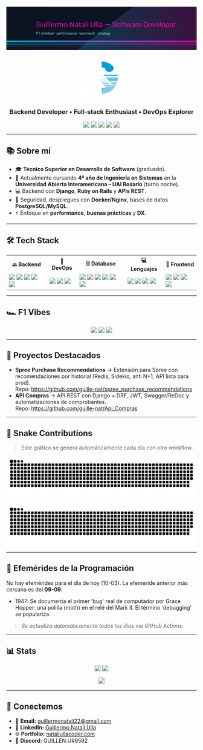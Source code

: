 <p align="center">
  <!-- Cyberpunk banner F1 -->
  <img src="banner_pitlane.svg" alt="F1 Cyberpunk Banner of Guillermo" />
</p>

<div align="center">
  <img src="logo.png" alt="Logo Guillermo Natali Ulla" width="110" />
</div>

<h3 align="center">Backend Developer • Full‑stack Enthusiast • DevOps Explorer</h3>
<p align="center">
  <a href="mailto:guillermonatali22@gmail.com"><img src="https://img.shields.io/badge/Email-guillermonatali22%40gmail.com-FF00AA?style=for-the-badge&logo=gmail&logoColor=white" /></a>
  <a href="https://www.linkedin.com/in/guillermo-natali-ulla-550469220/"><img src="https://img.shields.io/badge/LinkedIn-Guillermo%20Natali%20Ulla-0A66C2?style=for-the-badge&logo=linkedin&logoColor=white" /></a>
  <a href="https://nataliullacoder.com/"><img src="https://img.shields.io/badge/Portfolio-nataliullacoder.com-111827?style=for-the-badge&logo=vercel&logoColor=white" /></a>
  <a href="https://discord.com/users/GUILLEN.U#9592"><img src="https://img.shields.io/badge/Discord-GUILLEN.U%239592-5865F2?style=for-the-badge&logo=discord&logoColor=white" /></a>
  <img src="https://komarev.com/ghpvc/?username=guille-nat&label=visitas&style=for-the-badge&color=FF00AA" />
</p>

---

## 📚 Sobre mí

- 🎓 **Técnico Superior en Desarrollo de Software** (graduado).
- 🏫 Actualmente cursando **4º año de Ingeniería en Sistemas** en la **Universidad Abierta Interamericana – UAI Rosario** (turno noche).
- 💻 Backend con **Django**, **Ruby on Rails** y **APIs REST**.
- 🔐 Seguridad, despliegues con **Docker/Nginx**, bases de datos **PostgreSQL/MySQL**.
- ⚡ Enfoque en **performance**, **buenas prácticas** y **DX**.

---

## 🛠️ Tech Stack

<table>
  <tr>
    <th>🔙 Backend</th>
    <th>🔧 DevOps</th>
    <th>🗄️ Database</th>
    <th>💻 Lenguajes</th>
    <th>🎨 Frontend</th>
  </tr>
  <tr>
    <td>
      <img src="https://img.shields.io/badge/.NET-512BD4?style=for-the-badge&logo=dotnet&logoColor=white"/>
      <img src="https://img.shields.io/badge/Django-092E20?style=for-the-badge&logo=django&logoColor=white"/>
      <img src="https://img.shields.io/badge/FastAPI-009688?style=for-the-badge&logo=fastapi&logoColor=white"/>
      <img src="https://img.shields.io/badge/Flask-000000?style=for-the-badge&logo=flask&logoColor=white"/>
      <img src="https://img.shields.io/badge/Ruby%20on%20Rails-D30001?style=for-the-badge&logo=rubyonrails&logoColor=white"/>
    </td>
    <td>
      <img src="https://img.shields.io/badge/AWS-232F3E?style=for-the-badge&logo=amazonaws&logoColor=white"/>
      <img src="https://img.shields.io/badge/Docker-2496ED?style=for-the-badge&logo=docker&logoColor=white"/>
      <img src="https://img.shields.io/badge/Linux-111827?style=for-the-badge&logo=linux&logoColor=FCC624"/>
    </td>
    <td>
      <img src="https://img.shields.io/badge/Firebase-FFCA28?style=for-the-badge&logo=firebase&logoColor=black"/>
      <img src="https://img.shields.io/badge/SQL%20Server-CC2927?style=for-the-badge&logo=microsoftsqlserver&logoColor=white"/>
      <img src="https://img.shields.io/badge/MongoDB-47A248?style=for-the-badge&logo=mongodb&logoColor=white"/>
      <img src="https://img.shields.io/badge/MySQL-4479A1?style=for-the-badge&logo=mysql&logoColor=white"/>
      <img src="https://img.shields.io/badge/PostgreSQL-4169E1?style=for-the-badge&logo=postgresql&logoColor=white"/>
      <img src="https://img.shields.io/badge/SQLite-003B57?style=for-the-badge&logo=sqlite&logoColor=white"/>
    </td>
    <td>
      <img src="https://img.shields.io/badge/C%23-239120?style=for-the-badge&logo=c-sharp&logoColor=white"/>
      <img src="https://img.shields.io/badge/JavaScript-F7DF1E?style=for-the-badge&logo=javascript&logoColor=black"/>
      <img src="https://img.shields.io/badge/Python-3776AB?style=for-the-badge&logo=python&logoColor=white"/>
      <img src="https://img.shields.io/badge/Ruby-CC342D?style=for-the-badge&logo=ruby&logoColor=white"/>
    </td>
    <td>
      <img src="https://img.shields.io/badge/CSS3-1572B6?style=for-the-badge&logo=css3&logoColor=white"/>
      <img src="https://img.shields.io/badge/HTML5-E34F26?style=for-the-badge&logo=html5&logoColor=white"/>
      <img src="https://img.shields.io/badge/React-20232A?style=for-the-badge&logo=react&logoColor=61DAFB"/>
      <img src="https://img.shields.io/badge/Vite-646CFF?style=for-the-badge&logo=vite&logoColor=white"/>
    </td>
  </tr>
</table>

---

## 🏎️ F1 Vibes

<p align="center">
  <img src="https://img.shields.io/badge/F1-Mindset-000000?style=for-the-badge&logo=fastlane&logoColor=white" />
  <img src="https://img.shields.io/badge/Team-Lewis%20Hamilton-00D2BE?style=for-the-badge" />
  <img src="https://img.shields.io/badge/Support-Franco%20Colapinto-1B5E20?style=for-the-badge" />
</p>

---

## 🚀 Proyectos Destacados

- **Spree Purchase Recommendations** → Extensión para Spree con recomendaciones por historial (Redis, Sidekiq, anti N+1, API lista para prod).  
  Repo: <https://github.com/guille-nat/spree_purchase_recommendations>
- **API Compras** → API REST con Django + DRF, JWT, Swagger/ReDoc y automatizaciones de comprobantes.  
  Repo: <https://github.com/guille-nat/Api_Compras>

---

## 🐍 Snake Contributions
>
> Este gráfico se genera automáticamente cada día con otro workflow.
<p align="center">
  <img src="dist/snake.svg" alt="Snake animation (light)" />
</p>
<p align="center">
  <img src="dist/snake-dark.svg" alt="Snake animation (dark)" />
</p>

---

## 📅 Efemérides de la Programación
<!--EFEMERIDES_START-->
No hay efemérides para el día de hoy (10-03). La efeméride anterior más cercana es del **09-09**:
- 1947: Se documenta el primer 'bug' real de computador por Grace Hopper: una polilla (moth) en el relé del Mark II. El término 'debugging' se populariza.
<!--EFEMERIDES_END-->

> *Se actualiza automáticamente todos los días vía GitHub Actions.*

---

## 📊 Stats

<p align="center">
  <img src="https://github-readme-stats.vercel.app/api?username=guille-nat&show_icons=true&theme=radical" height="160">
  <img src="https://github-readme-stats.vercel.app/api/top-langs/?username=guille-nat&layout=compact&theme=radical" height="160">
</p>
<p align="center">
  <img src="https://github-readme-streak-stats.herokuapp.com/?user=guille-nat&theme=radical" height="160">
</p>

---

## 🤝 Conectemos

- 📧 **Email:** [guillermonatali22@gmail.com](mailto:guillermonatali22@gmail.com)
- 💼 **LinkedIn:** [Guillermo Natali Ulla](https://www.linkedin.com/in/guillermo-natali-ulla-550469220/)
- 🌐 **Portfolio:** [nataliullacoder.com](https://nataliullacoder.com/)
- 💬 **Discord:** GUILLEN.U#9592
